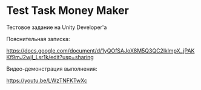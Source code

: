 # Test Task Money Maker
 Тестовое задание на Unity Developer'a

Пояснительная записка:

https://docs.google.com/document/d/1yQOfSAJoX8M5Q3QC2lklmpX_jPAKKf9mJ2wjl_Lsr1k/edit?usp=sharing

Видео-демонстрация выполнения:

https://youtu.be/LWzTNFKTwXc

